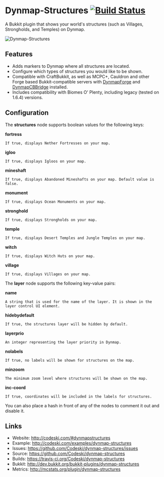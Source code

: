 # Dynmap-Structures [![Build Status](https://travis-ci.org/Codeski/dynmap-structures.svg?branch=master)](https://travis-ci.org/Codeski/dynmap-structures)

A Bukkit plugin that shows your world's structures (such as Villages, Strongholds, and Temples) on Dynmap.

![Dynmap-Structures](http://codeski.com/img/dynmapstructures2.png)

## Features

* Adds markers to Dynmap where all structures are located.
* Configure which types of structures you would like to be shown.
* Compatible with CraftBukkit, as well as MCPC+, Cauldron and other Forge based Bukkit-compatible servers with [DynmapForge](http://www.curse.com/mc-mods/minecraft/dynmapforge) and [DynmapCBBridge](http://www.curse.com/mc-mods/minecraft/dynmapcbbridge) installed.
* Includes compatibility with Biomes O' Plenty, including legacy (tested on 1.6.4) versions.

## Configuration

The **structures** node supports boolean values for the following keys:

**fortress**

    If true, displays Nether Fortresses on your map.

**igloo**

    If true, displays Igloos on your map.

**mineshaft**

    If true, displays Abandoned Mineshafts on your map. Default value is false.

**monument**

    If true, displays Ocean Monuments on your map.

**stronghold**

    If true, displays Strongholds on your map.

**temple**

    If true, displays Desert Temples and Jungle Temples on your map.

**witch**

    If true, displays Witch Huts on your map.

**village**

    If true, displays Villages on your map.

The **layer** node supports the following key-value pairs:

**name**

    A string that is used for the name of the layer. It is shown in the layer control UI element.

**hidebydefault**

    If true, the structures layer will be hidden by default.

**layerprio**

    An integer representing the layer priority in Dynmap.

**nolabels**

    If true, no labels will be shown for structures on the map.

**minzoom**

    The minimum zoom level where structures will be shown on the map.

**inc-coord**

    If true, coordinates will be included in the labels for structures.

You can also place a hash in front of any of the nodes to comment it out and disable it.

## Links

* Website: <http://codeski.com/#dynmapstructures>
* Example: <http://codeski.com/examples/dynmap-structures>
* Issues: <https://github.com/Codeski/dynmap-structures/issues>
* Source: <https://github.com/Codeski/dynmap-structures>
* Builds: <https://travis-ci.org/Codeski/dynmap-structures>
* Bukkit: <http://dev.bukkit.org/bukkit-plugins/dynmap-structures>
* Metrics: <http://mcstats.org/plugin/dynmap-structures>
